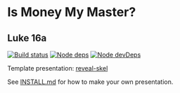 # Is Money My Master?
## Luke 16a

[![Build status](https://api.travis-ci.org/sermons/master.svg)](https://travis-ci.org/github/sermons/master)
[![Node deps](https://david-dm.org/sermons/master.svg)](https://david-dm.org/sermons/master)
[![Node devDeps](https://david-dm.org/sermons/master/dev-status.svg)](https://david-dm.org/sermons/master?type=dev)

Template presentation: [reveal-skel](https://github.com/sermons/reveal-skel)

See [INSTALL.md](INSTALL.md)
for how to make your own presentation.
